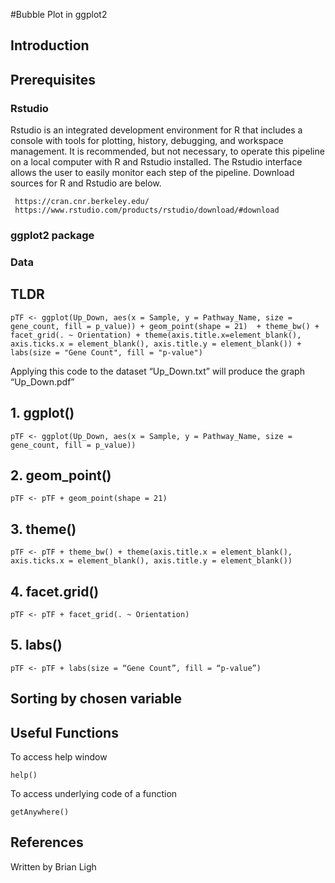 #Bubble Plot in ggplot2

## Introduction

## Prerequisites

### Rstudio
Rstudio is an integrated development environment for R that includes a console with tools for plotting, history, debugging, and workspace management. It is recommended, but not necessary, to operate this pipeline on a local computer with R and Rstudio installed. The Rstudio interface allows the user to easily monitor each step of the pipeline. Download sources for R and Rstudio are below.

```
 https://cran.cnr.berkeley.edu/
 https://www.rstudio.com/products/rstudio/download/#download
``` 

### ggplot2 package

### Data

## TLDR
```
pTF <- ggplot(Up_Down, aes(x = Sample, y = Pathway_Name, size = gene_count, fill = p_value)) + geom_point(shape = 21)  + theme_bw() + facet_grid(. ~ Orientation) + theme(axis.title.x=element_blank(), axis.ticks.x = element_blank(), axis.title.y = element_blank()) + labs(size = "Gene Count", fill = "p-value")
```
Applying this code to the dataset “Up_Down.txt” will produce the graph “Up_Down.pdf”

## 1. ggplot()
```
pTF <- ggplot(Up_Down, aes(x = Sample, y = Pathway_Name, size = gene_count, fill = p_value))
```

## 2. geom_point()
```
pTF <- pTF + geom_point(shape = 21)
```

## 3. theme()
```
pTF <- pTF + theme_bw() + theme(axis.title.x = element_blank(), axis.ticks.x = element_blank(), axis.title.y = element_blank())
```

## 4. facet.grid()
```
pTF <- pTF + facet_grid(. ~ Orientation)
```

## 5. labs()
```
pTF <- pTF + labs(size = “Gene Count”, fill = “p-value”)
```

## Sorting by chosen variable

## Useful Functions
To access help window
```
help()
```
To access underlying code of a function
```
getAnywhere()
```
## References

Written by Brian Ligh
